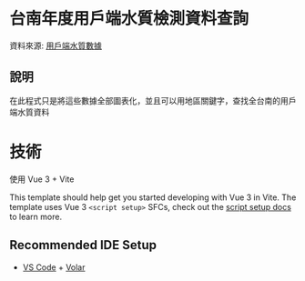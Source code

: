 # 台南年度用戶端水質檢測資料查詢

資料來源: [用戶端水質數據](https://www.water.gov.tw/dist6/WaterQualityClient?nodeId=6701)

## 說明

在此程式只是將這些數據全部圖表化，並且可以用地區關鍵字，查找全台南的用戶端水質資料

# 技術

使用 Vue 3 + Vite

This template should help get you started developing with Vue 3 in Vite. The template uses Vue 3 `<script setup>` SFCs, check out the [script setup docs](https://v3.vuejs.org/api/sfc-script-setup.html#sfc-script-setup) to learn more.

## Recommended IDE Setup

- [VS Code](https://code.visualstudio.com/) + [Volar](https://marketplace.visualstudio.com/items?itemName=johnsoncodehk.volar)
